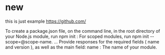 # new
this is just example https://github.com/

To create a package.json file, on the command line, in the root directory of your Node.js module, run npm init : For scoped modules, run npm init --scope=@scope-name. ...
Provide responses for the required fields ( name and version ), 
as well as the main field: name : The name of your module.
